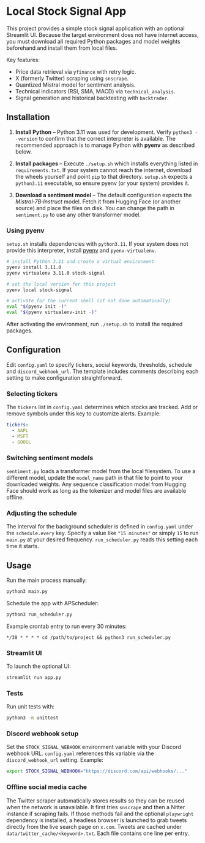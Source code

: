 # Local Stock Signal App

This project provides a simple stock signal application with an optional
Streamlit UI. Because the target environment does not have internet access, you
must download all required Python packages and model weights beforehand and
install them from local files.

Key features:
- Price data retrieval via `yfinance` with retry logic.
- X (formerly Twitter) scraping using `snscrape`.
- Quantized Mistral model for sentiment analysis.
- Technical indicators (RSI, SMA, MACD) via `technical_analysis`.
- Signal generation and historical backtesting with `backtrader`.

## Installation

1. **Install Python** – Python 3.11 was used for development. Verify
   `python3 --version` to confirm that the correct interpreter is available. The
   recommended approach is to manage Python with **pyenv** as described below.
2. **Install packages** – Execute `./setup.sh` which installs everything listed
   in `requirements.txt`. If your system cannot reach the internet, download the
   wheels yourself and point `pip` to that directory. `setup.sh` expects a
   `python3.11` executable, so ensure pyenv (or your system) provides it.

3. **Download a sentiment model** – The default configuration expects the
   *Mistral‑7B‑Instruct* model. Fetch it from Hugging Face (or another source)
   and place the files on disk. You can change the path in `sentiment.py` to use
   any other transformer model.

### Using pyenv

`setup.sh` installs dependencies with `python3.11`. If your system does not
provide this interpreter, install [pyenv](https://github.com/pyenv/pyenv) and
`pyenv-virtualenv`.

```bash
# install Python 3.11 and create a virtual environment
pyenv install 3.11.0
pyenv virtualenv 3.11.0 stock-signal

# set the local version for this project
pyenv local stock-signal

# activate for the current shell (if not done automatically)
eval "$(pyenv init -)"
eval "$(pyenv virtualenv-init -)"
```

After activating the environment, run `./setup.sh` to install the required
packages.

## Configuration

Edit `config.yaml` to specify tickers, social keywords, thresholds, schedule and
`discord_webhook_url`. The template includes comments describing each setting to
make configuration straightforward.

### Selecting tickers

The `tickers` list in `config.yaml` determines which stocks are tracked.
Add or remove symbols under this key to customize alerts. Example:

```yaml
tickers:
  - AAPL
  - MSFT
  - GOOGL
```


### Switching sentiment models

`sentiment.py` loads a transformer model from the local filesystem. To use a
different model, update the `model_name` path in that file to point to your
downloaded weights. Any sequence classification model from Hugging Face should
work as long as the tokenizer and model files are available offline.

### Adjusting the schedule

The interval for the background scheduler is defined in `config.yaml` under the
`schedule.every` key.  Specify a value like `"15 minutes"` or simply `15` to
run `main.py` at your desired frequency.  `run_scheduler.py` reads this setting
each time it starts.

## Usage

Run the main process manually:

```bash
python3 main.py
```

Schedule the app with APScheduler:

```bash
python3 run_scheduler.py
```

Example crontab entry to run every 30 minutes:

```
*/30 * * * * cd /path/to/project && python3 run_scheduler.py
```

### Streamlit UI

To launch the optional UI:

```bash
streamlit run app.py
```

### Tests

Run unit tests with:

```bash
python3 -m unittest
```

### Discord webhook setup

Set the `STOCK_SIGNAL_WEBHOOK` environment variable with your Discord webhook URL.
`config.yaml` references this variable via the `discord_webhook_url` setting. Example:

```bash
export STOCK_SIGNAL_WEBHOOK="https://discord.com/api/webhooks/..."
```

### Offline social media cache

The Twitter scraper automatically stores results so they can be reused when the
network is unavailable. It first tries `snscrape` and then a Nitter instance if
scraping fails. If those methods fail and the optional `playwright` dependency
is installed, a headless browser is launched to grab tweets directly from the
live search page on `x.com`. Tweets are cached under
`data/twitter_cache/<keyword>.txt`. Each file contains one line per entry.
